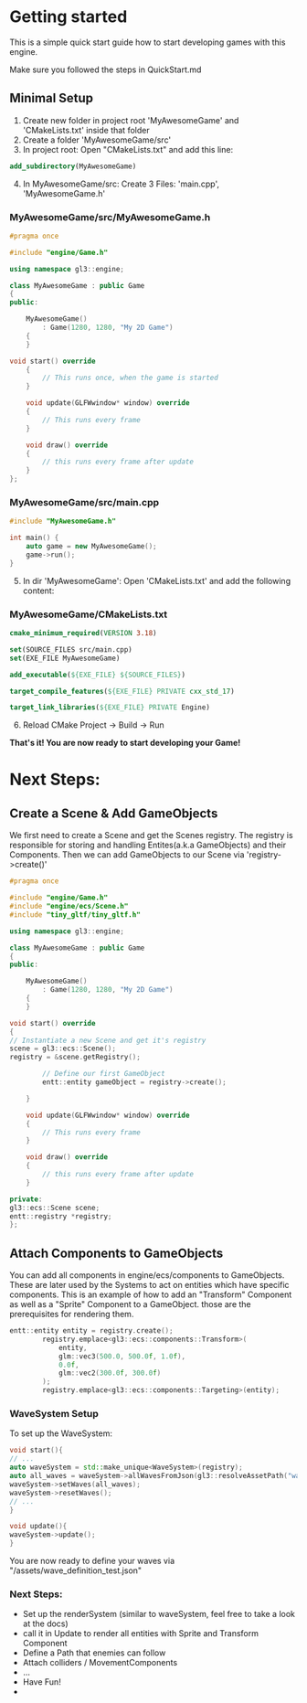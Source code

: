 # Getting started

This is a simple quick start guide how to start developing games with this engine.

Make sure you followed the steps in QuickStart.md

## Minimal Setup

1. Create new folder in project root 'MyAwesomeGame' and 'CMakeLists.txt' inside that folder
2. Create a folder 'MyAwesomeGame/src'
3. In project root: Open "CMakeLists.txt" and add this line:
```cmake
add_subdirectory(MyAwesomeGame)
```
4. In MyAwesomeGame/src: Create 3 Files: 'main.cpp', 'MyAwesomeGame.h'

### MyAwesomeGame/src/MyAwesomeGame.h
```c++
#pragma once

#include "engine/Game.h"

using namespace gl3::engine;

class MyAwesomeGame : public Game
{
public:

    MyAwesomeGame()
        : Game(1280, 1280, "My 2D Game")
    {
    }

void start() override
    {
        // This runs once, when the game is started
    }

    void update(GLFWwindow* window) override
    {
        // This runs every frame
    }

    void draw() override
    {
        // this runs every frame after update
    }
};
```
### MyAwesomeGame/src/main.cpp
```c++
#include "MyAwesomeGame.h"

int main() {
    auto game = new MyAwesomeGame();
    game->run();
}
```
5. In dir 'MyAwesomeGame': Open 'CMakeLists.txt' and add the following content:

### MyAwesomeGame/CMakeLists.txt
```cmake
cmake_minimum_required(VERSION 3.18)

set(SOURCE_FILES src/main.cpp)
set(EXE_FILE MyAwesomeGame)

add_executable(${EXE_FILE} ${SOURCE_FILES})

target_compile_features(${EXE_FILE} PRIVATE cxx_std_17)

target_link_libraries(${EXE_FILE} PRIVATE Engine)

```

6. Reload CMake Project -> Build -> Run

**That's it! You are now ready to start developing your Game!**

# Next Steps:

## Create a Scene & Add GameObjects

We first need to create a Scene and get the Scenes registry. The registry is responsible for storing and handling Entites(a.k.a GameObjects) and their Components.
Then we can add GameObjects to our Scene via 'registry->create()'
```c++
#pragma once

#include "engine/Game.h"
#include "engine/ecs/Scene.h"
#include "tiny_gltf/tiny_gltf.h"

using namespace gl3::engine;

class MyAwesomeGame : public Game
{
public:

    MyAwesomeGame()
        : Game(1280, 1280, "My 2D Game")
    {
    }

void start() override
{
// Instantiate a new Scene and get it's registry
scene = gl3::ecs::Scene();
registry = &scene.getRegistry();

        // Define our first GameObject
        entt::entity gameObject = registry->create();

    }

    void update(GLFWwindow* window) override
    {
        // This runs every frame
    }

    void draw() override
    {
        // this runs every frame after update
    }

private:
gl3::ecs::Scene scene;
entt::registry *registry;
};
```

## Attach Components to GameObjects

You can add all components in engine/ecs/components to GameObjects. These are later used by the Systems to act on entities which have specific components.
This is an example of how to add an "Transform" Component as well as a "Sprite" Component to a GameObject. those are the prerequisites for rendering them.
```c++
entt::entity entity = registry.create();
        registry.emplace<gl3::ecs::components::Transform>(
            entity,
            glm::vec3(500.0, 500.0f, 1.0f),
            0.0f,
            glm::vec2(300.0f, 300.0f)
        );
        registry.emplace<gl3::ecs::components::Targeting>(entity);

```

### WaveSystem Setup

To set up the WaveSystem:

```c++
void start(){
// ...
auto waveSystem = std::make_unique<WaveSystem>(registry);
auto all_waves = waveSystem->allWavesFromJson(gl3::resolveAssetPath("wave_definition_test.json"));
waveSystem->setWaves(all_waves);
waveSystem->resetWaves();
// ...
}

void update(){
waveSystem->update();
}

```

You are now ready to define your waves via "/assets/wave_definition_test.json"

### Next Steps:

- Set up the renderSystem (similar to waveSystem, feel free to take a look at the docs)
- call it in Update to render all entities with Sprite and Transform Component
- Define a Path that enemies can follow
- Attach colliders / MovementComponents
- ...
- Have Fun!
- 